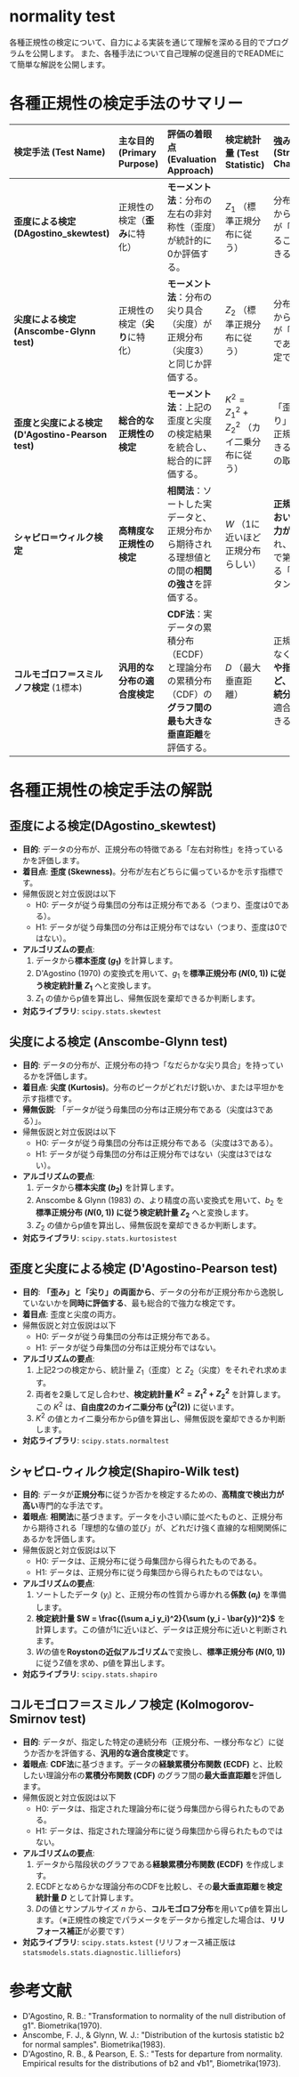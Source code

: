 # normality test
各種正規性の検定について、自力による実装を通じて理解を深める目的でプログラムを公開します。
また、各種手法について自己理解の促進目的でREADMEにて簡単な解説を公開します。

# 各種正規性の検定手法のサマリー
| 検定手法 (Test Name) | 主な目的 (Primary Purpose) | 評価の着眼点 (Evaluation Approach) | 検定統計量 (Test Statistic) | 強み・特徴 (Strengths / Characteristics) | 注意点・弱み (Weaknesses / Points to Note) |
| :--- | :--- | :--- | :--- | :--- | :--- |
| **歪度による検定(DAgostino_skewtest)** | 正規性の検定（**歪み**に特化） | **モーメント法**：分布の左右の非対称性（歪度）が統計的に0か評価する。 | $Z_1$ （標準正規分布に従う） | 分布が正規分布から外れる原因が「歪み」であることを特定できる。 | 尖度の異常は検出できない。 |
| **尖度による検定 (Anscombe-Glynn test)** | 正規性の検定（**尖り**に特化） | **モーメント法**：分布の尖り具合（尖度）が正規分布（尖度3）と同じか評価する。 | $Z_2$ （標準正規分布に従う） | 分布が正規分布から外れる原因が「尖り具合」であることを特定できる。 | 歪度の異常は検出できない。 |
| **歪度と尖度による検定 (D'Agostino-Pearson test)** | **総合的な正規性の検定** | **モーメント法**：上記の歪度と尖度の検定結果を統合し、総合的に評価する。 | $K^2 = Z_1^2 + Z_2^2$ （カイ二乗分布に従う） | 「歪み」と「尖り」の両面から正規性を評価できる、バランスの取れた手法。 | 専門の検定（シャピロ＝ウィルク）よりは検出力が若干劣ることがある。 |
| **シャピロ＝ウィルク検定** | **高精度な正規性の検定** | **相関法**：ソートした実データと、正規分布から期待される理想値との間の**相関の強さ**を評価する。 | $W$ （1に近いほど正規分布らしい） | **正規性の検定において最も検出力が高い**とされ、多くの場面で第一選択となる「ゴールドスタンダード」。 | 正規性専用であり、他の分布の検定には使えない。 |
| **コルモゴロフ＝スミルノフ検定** (1標本) | **汎用的な分布の適合度検定** | **CDF法**：実データの累積分布（ECDF）と理論分布の累積分布（CDF）の**グラフ間の最も大きな垂直距離**を評価する。  | $D$ （最大垂直距離） | 正規分布だけでなく、**一様分布や指数分布など、あらゆる連続分布**に対する適合度を検定できる。 | 正規性検定としての検出力はシャピロ＝ウィルクに劣る。パラメータをデータから推定するとリリフォース補正が必要。 |


# 各種正規性の検定手法の解説
## 歪度による検定(DAgostino_skewtest)
- **目的**: データの分布が、正規分布の特徴である「左右対称性」を持っているかを評価します。
- **着目点**: **歪度 (Skewness)**。分布が左右どちらに偏っているかを示す指標です。
- 帰無仮説と対立仮説は以下
  - H0: データが従う母集団の分布は正規分布である（つまり、歪度は0である）。
  - H1: データが従う母集団の分布は正規分布ではない（つまり、歪度は0ではない）。
 - **アルゴリズムの要点**:
    1.  データから**標本歪度 ($g_1$)** を計算します。
    2.  D'Agostino (1970) の変換式を用いて、$g_1$ を**標準正規分布 ($N(0,1)$) に従う検定統計量 $Z_1$** へと変換します。
    3.  $Z_1$ の値からp値を算出し、帰無仮説を棄却できるか判断します。
- **対応ライブラリ**: `scipy.stats.skewtest`



## 尖度による検定 (Anscombe-Glynn test)
- **目的**: データの分布が、正規分布の持つ「なだらかな尖り具合」を持っているかを評価します。
- **着目点**: **尖度 (Kurtosis)**。分布のピークがどれだけ鋭いか、または平坦かを示す指標です。
- **帰無仮説**: 「データが従う母集団の分布は正規分布である（尖度は3である）」。
- 帰無仮説と対立仮説は以下
  - H0: データが従う母集団の分布は正規分布である（尖度は3である）。
  - H1: データが従う母集団の分布は正規分布ではない（尖度は3ではない）。
- **アルゴリズムの要点**:
    1.  データから**標本尖度 ($b_2$)** を計算します。
    2.  Anscombe & Glynn (1983) の、より精度の高い変換式を用いて、$b_2$ を**標準正規分布 ($N(0,1)$) に従う検定統計量 $Z_2$** へと変換します。
    3.  $Z_2$ の値からp値を算出し、帰無仮説を棄却できるか判断します。
-   **対応ライブラリ**: `scipy.stats.kurtosistest`



## 歪度と尖度による検定 (D'Agostino-Pearson test)
- **目的**: **「歪み」と「尖り」の両面から**、データの分布が正規分布から逸脱していないかを**同時に評価する**、最も総合的で強力な検定です。
- **着目点**: 歪度と尖度の両方。
- 帰無仮説と対立仮説は以下
  - H0: データが従う母集団の分布は正規分布である。
  - H1: データが従う母集団の分布は正規分布ではない。
-   **アルゴリズムの要点**:
    1.  上記2つの検定から、統計量 $Z_1$（歪度）と $Z_2$（尖度）をそれぞれ求めます。
    2.  両者を2乗して足し合わせ、**検定統計量 $K^2 = Z_1^2 + Z_2^2$** を計算します。この $K^2$ は、**自由度2のカイ二乗分布 ($\chi^2(2)$)** に従います。
    3.  $K^2$ の値とカイ二乗分布からp値を算出し、帰無仮説を棄却できるか判断します。
- **対応ライブラリ**: `scipy.stats.normaltest`



## シャピロ-ウィルク検定(Shapiro-Wilk test)
- **目的**: データが**正規分布**に従うか否かを検定するための、**高精度で検出力が高い**専門的な手法です。
- **着眼点**: **相関法**に基づきます。データを小さい順に並べたものと、正規分布から期待される「理想的な値の並び」が、どれだけ強く直線的な相関関係にあるかを評価します。
- 帰無仮説と対立仮説は以下
  - H0: データは、正規分布に従う母集団から得られたものである。
  - H1: データは、正規分布に従う母集団から得られたものではない。
- **アルゴリズムの要点**:
  1.  ソートしたデータ ($y_i$) と、正規分布の性質から導かれる**係数 ($a_i$)** を準備します。
  2.  **検定統計量 $W = \frac{(\sum a_i y_i)^2}{\sum (y_i - \bar{y})^2}$** を計算します。この値が1に近いほど、データは正規分布に近いと判断されます。
  3.  $W$の値を**Roystonの近似アルゴリズム**で変換し、**標準正規分布 ($N(0,1)$)** に従うZ値を求め、p値を算出します。
- **対応ライブラリ**: `scipy.stats.shapiro`



## コルモゴロフ＝スミルノフ検定 (Kolmogorov-Smirnov test)
- **目的**: データが、指定した特定の連続分布（正規分布、一様分布など）に従うか否かを評価する、**汎用的な適合度検定**です。
- **着眼点**: **CDF法**に基づきます。データの**経験累積分布関数 (ECDF)** と、比較したい理論分布の**累積分布関数 (CDF)** のグラフ間の**最大垂直距離**を評価します。
- 帰無仮説と対立仮説は以下
  - H0: データは、指定された理論分布に従う母集団から得られたものである。
  - H1: データは、指定された理論分布に従う母集団から得られたものではない。
- **アルゴリズムの要点**:
  1.  データから階段状のグラフである**経験累積分布関数 (ECDF)** を作成します。
  2.  ECDFとなめらかな理論分布のCDFを比較し、その**最大垂直距離**を**検定統計量 $D$** として計算します。
  3.  $D$の値とサンプルサイズ $n$ から、**コルモゴロフ分布**を用いてp値を算出します。（※正規性の検定でパラメータをデータから推定した場合は、**リリフォース補正**が必要です）
- **対応ライブラリ**: `scipy.stats.kstest` (リリフォース補正版は`statsmodels.stats.diagnostic.lilliefors`)


# 参考文献
- D'Agostino, R. B.: "Transformation to normality of the null distribution of g1". Biometrika(1970).
- Anscombe, F. J., & Glynn, W. J.: "Distribution of the kurtosis statistic b2 for normal samples". Biometrika(1983).
- D'Agostino, R. B., & Pearson, E. S.: "Tests for departure from normality. Empirical results for the distributions of b2 and √b1", Biometrika(1973).
